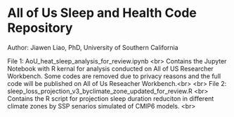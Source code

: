 # All of Us Sleep and Health Code Repository
Author: Jiawen Liao, PhD, University of Southern California

File 1: AoU_heat_sleep_analysis_for_review.ipynb <br\>
Contains the Jupyter Notebook with R kernal for analysis conducted on All of US Researcher Workbench. Some codes are removed due to privacy reasons and the full code will be published on All of Us Reseacher Workbench.<br\>
<br\>
File 2: sleep_loss_projection_v3_byclimate_zone_updated_for_review.R <br\>
Contains the R script for projection sleep duration reduciton in different climate zones by SSP senarios simulated of CMIP6 models. <br\>


